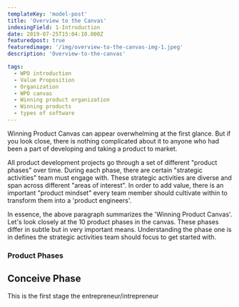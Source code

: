 ```yaml
---
templateKey: 'model-post'
title: 'Overview to the Canvas'
indexingField: 1-Introduction
date: 2019-07-25T15:04:10.000Z
featuredpost: true
featuredimage: '/img/overview-to-the-canvas-img-1.jpeg'
description: 'Overview-to-the-canvas'

tags:
  - WPO introduction
  - Value Proposition
  - Organization
  - WPO canvas
  - Winning product organization
  - Winning products
  - types of software
---
```


Winning Product Canvas can appear overwhelming at the first glance. But if you look close, there is nothing complicated about it to anyone who had been a part of developing and taking a product to market.

All product development projects go through a set of different "product phases" over time. During each phase, there are certain "strategic activities" team must engage with. These strategic activities are diverse and span across different "areas of interest". In order to add value, there is an important "product mindset" every team member should cultivate within to transform them into a 'product engineers'.



In essence, the above paragraph summarizes the 'Winning Product Canvas'. Let's look closely at the 10 product phases in the canvas. These phases differ in subtle but in very important means. Understanding the phase one is in defines the strategic activities team should focus to get started with.



### Product Phases
## Conceive Phase
This is the first stage the entrepreneur/intrepreneur